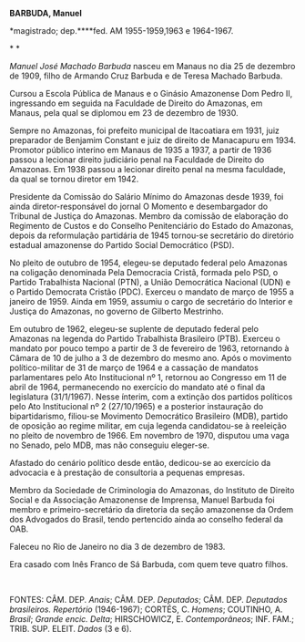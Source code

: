 **BARBUDA, Manuel**

\*magistrado; dep.****fed. AM 1955-1959,1963 e 1964-1967.

* *

*Manuel José Machado Barbuda* nasceu em Manaus no dia 25 de dezembro de
1909, filho de Armando Cruz Barbuda e de Teresa Machado Barbuda.

Cursou a Escola Pública de Manaus e o Ginásio Amazonense Dom Pedro II,
ingressando em seguida na Faculdade de Direito do Amazonas, em Manaus,
pela qual se diplomou em 23 de dezembro de 1930.

Sempre no Amazonas, foi prefeito municipal de Itacoatiara em 1931, juiz
preparador de Benjamim Constant e juiz de direito de Manacapuru em 1934.
Promotor público interino em Manaus de 1935 a 1937, a partir de 1936
passou a lecionar direito judiciário penal na Faculdade de Direito do
Amazonas. Em 1938 passou a lecionar direito penal na mesma faculdade, da
qual se tornou diretor em 1942.

Presidente da Comissão do Salário Mínimo do Amazonas desde 1939, foi
ainda diretor-responsável do jornal O Momento e desembargador do
Tribunal de Justiça do Amazonas. Membro da comissão de elaboração do
Regimento de Custos e do Conselho Penitenciário do Estado do Amazonas,
depois da reformulação partidária de 1945 tornou-se secretário do
diretório estadual amazonense do Partido Social Democrático (PSD).

No pleito de outubro de 1954, elegeu-se deputado federal pelo Amazonas
na coligação denominada Pela Democracia Cristã, formada pelo PSD, o
Partido Trabalhista Nacional (PTN), a União Democrática Nacional (UDN) e
o Partido Democrata Cristão (PDC). Exerceu o mandato de março de 1955 a
janeiro de 1959. Ainda em 1959, assumiu o cargo de secretário do
Interior e Justiça do Amazonas, no governo de Gilberto Mestrinho.

Em outubro de 1962, elegeu-se suplente de deputado federal pelo Amazonas
na legenda do Partido Trabalhista Brasileiro (PTB). Exerceu o mandato
por pouco tempo a partir de 3 de fevereiro de 1963, retornando à Câmara
de 10 de julho a 3 de dezembro do mesmo ano. Após o movimento
político-militar de 31 de março de 1964 e a cassação de mandatos
parlamentares pelo Ato Institucional nº 1, retornou ao Congresso em 11
de abril de 1964, permanecendo no exercício do mandato até o final da
legislatura (31/1/1967). Nesse ínterim, com a extinção dos partidos
políticos pelo Ato Institucional nº 2 (27/10/1965) e a posterior
instauração do bipartidarismo, filiou-se Movimento Democrático
Brasileiro (MDB), partido de oposição ao regime militar, em cuja legenda
candidatou-se à reeleição no pleito de novembro de 1966. Em novembro de
1970, disputou uma vaga no Senado, pelo MDB, mas não conseguiu
eleger-se.

Afastado do cenário político desde então, dedicou-se ao exercício da
advocacia e à prestação de consultoria a pequenas empresas.

Membro da Sociedade de Criminologia do Amazonas, do Instituto de Direito
Social e da Associação Amazonense de Imprensa, Manuel Barbuda foi membro
e primeiro-secretário da diretoria da seção amazonense da Ordem dos
Advogados do Brasil, tendo pertencido ainda ao conselho federal da OAB.

Faleceu no Rio de Janeiro no dia 3 de dezembro de 1983.

Era casado com Inês Franco de Sá Barbuda, com quem teve quatro filhos.

 

FONTES: CÂM. DEP. *Anais*; CÂM. DEP. *Deputados*; CÂM. DEP. *Deputados
brasileiros. Repertório* (1946-1967); CORTÉS, C. *Homens*; COUTINHO, A.
*Brasil*; *Grande encic. Delta*; HIRSCHOWICZ, E. *Contemporâneos*; INF.
FAM.; TRIB. SUP. ELEIT. *Dados* (3 e 6).

 
